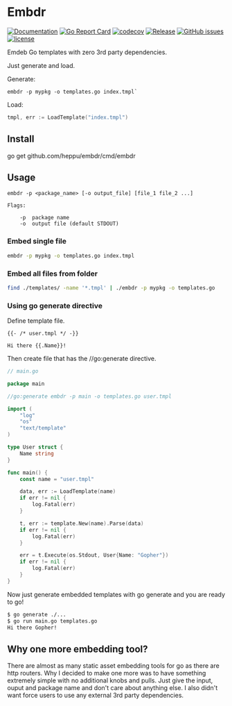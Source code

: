 # Embdr
[![Documentation](https://godoc.org/github.com/heppu/embdr?status.svg)](https://pkg.go.dev//github.com/heppu/embdr)
[![Go Report Card](https://goreportcard.com/badge/github.com/heppu/embdr)](https://goreportcard.com/report/github.com/heppu/embdr)
[![codecov](https://codecov.io/gh/heppu/embdr/branch/master/graph/badge.svg)](https://codecov.io/gh/heppu/embdr)
[![Release](https://img.shields.io/github/release/heppu/embdr.svg?label=Release)](https://github.com/heppu/embdr/releases)
[![GitHub issues](https://img.shields.io/github/issues/heppu/embdr.svg)](https://github.com/heppu/embdr/issues)
[![license](https://img.shields.io/github/license/heppu/embdr.svg?maxAge=2592000)](https://github.com/heppu/embdr/LICENSE)


Emdeb Go templates with zero 3rd party dependencies.

Just generate and load.

Generate:
```
embdr -p mypkg -o templates.go index.tmpl`
```

Load:
```go
tmpl, err := LoadTemplate("index.tmpl")
```

## Install

go get github.com/heppu/embdr/cmd/embdr

## Usage


```
embdr -p <package_name> [-o output_file] [file_1 file_2 ...]

Flags:

	-p  package name
	-o  output file (default STDOUT)
```

### Embed single file

```bash
embdr -p mypkg -o templates.go index.tmpl
```

### Embed all files from folder

```bash
find ./templates/ -name '*.tmpl' | ./embdr -p mypkg -o templates.go
```

### Using go generate directive

Define template file.

```
{{- /* user.tmpl */ -}}

Hi there {{.Name}}!
```

Then create file that has the //go:generate directive.

```go
// main.go

package main

//go:generate embdr -p main -o templates.go user.tmpl

import (
	"log"
	"os"
	"text/template"
)

type User struct {
	Name string
}

func main() {
	const name = "user.tmpl"

	data, err := LoadTemplate(name)
	if err != nil {
		log.Fatal(err)
	}

	t, err := template.New(name).Parse(data)
	if err != nil {
		log.Fatal(err)
	}

	err = t.Execute(os.Stdout, User{Name: "Gopher"})
	if err != nil {
		log.Fatal(err)
	}
}
```

Now just generate embedded templates with go generate and you are ready to go!

```bash
$ go generate ./...
$ go run main.go templates.go
Hi there Gopher!
```

## Why one more embedding tool?

There are almost as many static asset embedding tools for go as there are http routers. Why I decided to make one more was to have something extremely simple with no additional knobs and pulls. Just give the input, ouput and package name and don't care about anything else. I also didn't want force users to use any external 3rd party dependencies.
